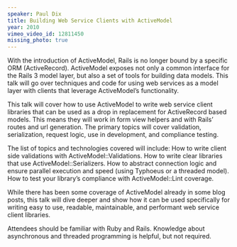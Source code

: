 ```yaml
---
speaker: Paul Dix
title: Building Web Service Clients with ActiveModel
year: 2010
vimeo_video_id: 12811450
missing_photo: true
---
```



With the introduction of ActiveModel, Rails is no longer bound by a specific ORM (ActiveRecord). ActiveModel exposes not only a common interface for the Rails 3 model layer, but also a set of tools for building data models. This talk will go over techniques and code for using web services as a model layer with clients that leverage ActiveModel’s functionality.

This talk will cover how to use ActiveModel to write web service client libraries that can be used as a drop in replacement for ActiveRecord based models. This means they will work in form view helpers and with Rails’ routes and url generation. The primary topics will cover validation, serialization, request logic, use in development, and compliance testing.

The list of topics and technologies covered will include: How to write client side validations with ActiveModel::Validations. How to write clear libraries that use ActiveModel::Serializers. How to abstract connection logic and ensure parallel execution and speed (using Typhoeus or a threaded model). How to test your library’s compliance with ActiveModel::Lint coverage.

While there has been some coverage of ActiveModel already in some blog posts, this talk will dive deeper and show how it can be used specifically for writing easy to use, readable, maintainable, and performant web service client libraries.

Attendees should be familiar with Ruby and Rails. Knowledge about asynchronous and threaded programming is helpful, but not required.
